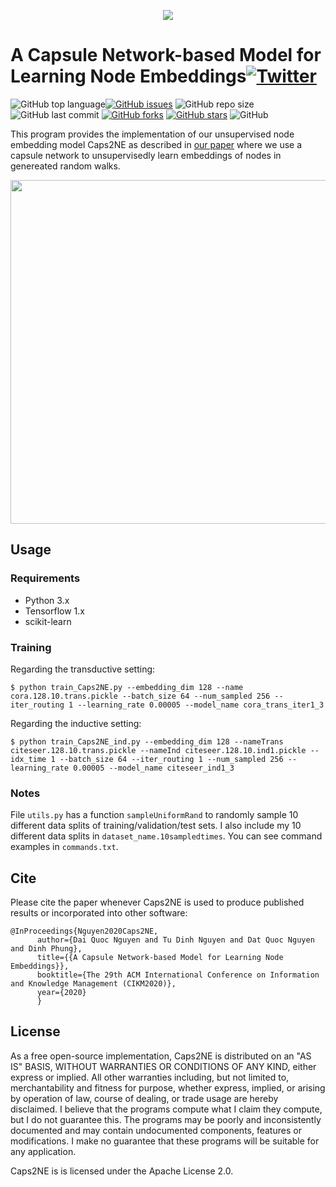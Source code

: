 <p align="center">
	<img src="https://github.com/daiquocnguyen/Caps2NE/blob/master/caps2ne_logo.png">
</p>

# A Capsule Network-based Model for Learning Node Embeddings<a href="https://twitter.com/intent/tweet?text=Wow:&url=https%3A%2F%2Fgithub.com%2Fdaiquocnguyen%2FCaps2NE%2Fblob%2Fmaster%2FREADME.md"><img alt="Twitter" src="https://img.shields.io/twitter/url?style=social&url=https%3A%2F%2Ftwitter.com%2Fdaiquocng"></a>

<img alt="GitHub top language" src="https://img.shields.io/github/languages/top/daiquocnguyen/Caps2NE"><a href="https://github.com/daiquocnguyen/Caps2NE/issues"><img alt="GitHub issues" src="https://img.shields.io/github/issues/daiquocnguyen/Caps2NE"></a>
<img alt="GitHub repo size" src="https://img.shields.io/github/repo-size/daiquocnguyen/Caps2NE">
<img alt="GitHub last commit" src="https://img.shields.io/github/last-commit/daiquocnguyen/Caps2NE">
<a href="https://github.com/daiquocnguyen/Caps2NE/network"><img alt="GitHub forks" src="https://img.shields.io/github/forks/daiquocnguyen/Caps2NE"></a>
<a href="https://github.com/daiquocnguyen/Caps2NE/stargazers"><img alt="GitHub stars" src="https://img.shields.io/github/stars/daiquocnguyen/Caps2NE"></a>
<img alt="GitHub" src="https://img.shields.io/github/license/daiquocnguyen/Caps2NE">

This program provides the implementation of our unsupervised node embedding model Caps2NE as described in [our paper](https://arxiv.org/pdf/1911.04822.pdf) where we use a capsule network to unsupervisedly learn embeddings of nodes in genereated random walks.
  
<p align="center">
	<img src="https://github.com/daiquocnguyen/Caps2NE/blob/master/Caps2NE.png" width="550">
</p>

## Usage

### Requirements
- Python 3.x
- Tensorflow 1.x
- scikit-learn

### Training
Regarding the transductive setting:

	$ python train_Caps2NE.py --embedding_dim 128 --name cora.128.10.trans.pickle --batch_size 64 --num_sampled 256 --iter_routing 1 --learning_rate 0.00005 --model_name cora_trans_iter1_3

Regarding the inductive setting:

	$ python train_Caps2NE_ind.py --embedding_dim 128 --nameTrans citeseer.128.10.trans.pickle --nameInd citeseer.128.10.ind1.pickle --idx_time 1 --batch_size 64 --iter_routing 1 --num_sampled 256 --learning_rate 0.00005 --model_name citeseer_ind1_3

### Notes

File `utils.py` has a function `sampleUniformRand` to randomly sample 10 different data splits of training/validation/test sets. I also include my 10 different data splits in `dataset_name.10sampledtimes`. You can see command examples in `commands.txt`.

## Cite

Please cite the paper whenever Caps2NE is used to produce published results or incorporated into other software:
	
	@InProceedings{Nguyen2020Caps2NE,
          author={Dai Quoc Nguyen and Tu Dinh Nguyen and Dat Quoc Nguyen and Dinh Phung},
          title={{A Capsule Network-based Model for Learning Node Embeddings}},
          booktitle={The 29th ACM International Conference on Information and Knowledge Management (CIKM2020)},
          year={2020}
          }

## License

As a free open-source implementation, Caps2NE is distributed on an "AS IS" BASIS, WITHOUT WARRANTIES OR CONDITIONS OF ANY KIND, either express or implied. All other warranties including, but not limited to, merchantability and fitness for purpose, whether express, implied, or arising by operation of law, course of dealing, or trade usage are hereby disclaimed. I believe that the programs compute what I claim they compute, but I do not guarantee this. The programs may be poorly and inconsistently documented and may contain undocumented components, features or modifications. I make no guarantee that these programs will be suitable for any application.

Caps2NE is  is licensed under the Apache License 2.0.


